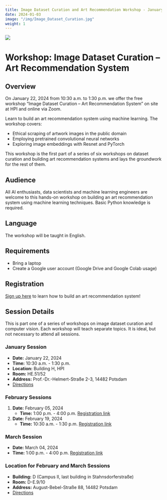 ```yaml
---
title: Image Dataset Curation and Art Recommendation Workshop - January 22, 2024
date: 2024-01-03
image: "/img/Image_Dataset_Curation.jpg"
weight: 1
---
```


![](/img/Image_Dataset_Curation.jpg)
# Workshop: Image Dataset Curation – Art Recommendation System

## Overview

On January 22, 2024 from 10:30 a.m. to 1:30 p.m. we offer the free workshop “Image Dataset Curation – Art Recommendation System” on site at HPI and online via Zoom.

Learn to build an art recommendation system using machine learning. The workshop covers:
- Ethical scraping of artwork images in the public domain
- Employing pretrained convolutional neural networks
- Exploring image embeddings with Resnet and PyTorch

This workshop is the first part of a series of six workshops on dataset curation and building art recommendation systems and lays the groundwork for the rest of them. 

## Audience

All AI enthusiasts, data scientists and machine learning engineers are welcome to this hands-on workshop on building an art recommendation system using machine learning techniques. Basic Python knowledge is required. 

## Language
The workshop will be taught in English.

## Requirements
- Bring a laptop
- Create a Google user account (Google Drive and Google Colab usage)


## Registration
[Sign up here](https://hpi.de/en/the-hpi/registration/2024/art-recommendation-system/) to learn how to build an art recommendation system!

## Session Details
This is part one of a series of workshops on image dataset curation and computer vision. Each workshop will teach separate topics. It is ideal, but not necessary to attend all sessions.  

### January Session
- **Date:** January 22, 2024
- **Time:** 10:30 a.m. - 1:30 p.m.
- **Location:** Building H, HPI
- **Room:** HE.51/52
- **Address:** Prof.-Dr.-Helmert-Straße 2-3, 14482 Potsdam
- [Directions](https://maps.app.goo.gl/4zN71qpn5tH4hH8T7)

### February Sessions
1. **Date:** February 05, 2024
   - **Time:** 1:00 p.m. - 4:00 p.m.
[Registration link](https://hpi.de/en/the-hpi/registration/2024/workshop-image-dataset-curation/)   
2. **Date:** February 19, 2024
   - **Time:** 10:30 a.m. - 1:30 p.m.
[Registration link](https://hpi.de/en/the-hpi/registration/2024/workshop-image-dataset-curation-2/)

### March Session
- **Date:** March 04, 2024
- **Time:** 1:00 p.m. - 4:00 p.m.
[Registration link](https://hpi.de/en/the-hpi/registration/2024/workshop-image-dataset-curation-3/)

### Location for February and March Sessions
- **Building:** D (Campus II, last building in Stahnsdorferstraße)
- **Room:** D-E.9/10
- **Address:** August-Bebel-Straße 88, 14482 Potsdam
- [Directions](https://maps.app.goo.gl/96kJqHGHRve3Z4VT9)
